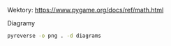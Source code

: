 
Wektory:
https://www.pygame.org/docs/ref/math.html


Diagramy

```sh
pyreverse -o png . -d diagrams
```